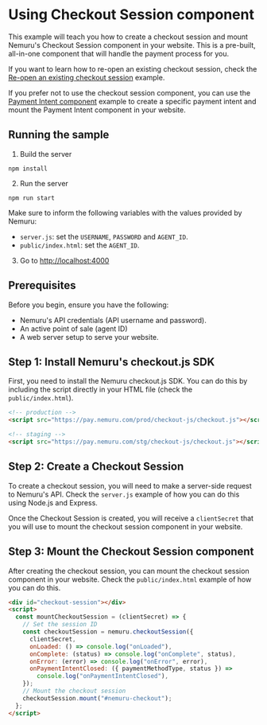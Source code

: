 # Using Checkout Session component

This example will teach you how to create a checkout session and mount Nemuru's Checkout Session component in your website. This is a pre-built, all-in-one component that will handle the payment process for you.

If you want to learn how to re-open an existing checkout session, check the [Re-open an existing checkout session](../03-reopening_checkout_session_component/README.md) example.

If you prefer not to use the checkout session component, you can use the [Payment Intent component](../02-using_payment_intent_component/README.md) example
to create a specific payment intent and mount the Payment Intent component in your website.

## Running the sample

1. Build the server

```shell
npm install
```

2. Run the server

```shell
npm run start
```

Make sure to inform the following variables with the values provided by Nemuru:

- `server.js`: set the `USERNAME`, `PASSWORD` and `AGENT_ID`.
- `public/index.html`: set the `AGENT_ID`.

3. Go to [http://localhost:4000](http://localhost:4000)

## Prerequisites

Before you begin, ensure you have the following:

- Nemuru's API credentials (API username and password).
- An active point of sale (agent ID)
- A web server setup to serve your website.

## Step 1: Install Nemuru's checkout.js SDK

First, you need to install the Nemuru checkout.js SDK. You can do this by including the script directly in your HTML file (check the `public/index.html`).

```html
<!-- production -->
<script src="https://pay.nemuru.com/prod/checkout-js/checkout.js"></script>

<!-- staging -->
<script src="https://pay.nemuru.com/stg/checkout-js/checkout.js"></script>
```

## Step 2: Create a Checkout Session

To create a checkout session, you will need to make a server-side request to Nemuru's API. Check the `server.js` example of how you can do this using Node.js and Express.

Once the Checkout Session is created, you will receive a `clientSecret` that you will use to mount the checkout session component in your website.

## Step 3: Mount the Checkout Session component

After creating the checkout session, you can mount the checkout session component in your website. Check the `public/index.html` example of how you can do this.

```html
<div id="checkout-session"></div>
<script>
  const mountCheckoutSession = (clientSecret) => {
    // Set the session ID
    const checkoutSession = nemuru.checkoutSession({
      clientSecret,
      onLoaded: () => console.log("onLoaded"),
      onComplete: (status) => console.log("onComplete", status),
      onError: (error) => console.log("onError", error),
      onPaymentIntentClosed: ({ paymentMethodType, status }) =>
        console.log("onPaymentIntentClosed"),
    });
    // Mount the checkout session
    checkoutSession.mount("#nemuru-checkout");
  };
</script>
```
